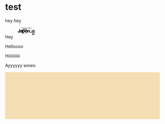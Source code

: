 # test

<body>
  
  hey hey 
  <br>
  Hey
  <img width="80" height="50" src="Japon.Go.png">

Helloooo

Hiiiiiiiiiii 


Ayyyyyy wowo

<div class="column" style="background-color:#f5deb3">
    <br><br><br><br><br><br><br><br><br>
</div>    


</body>
